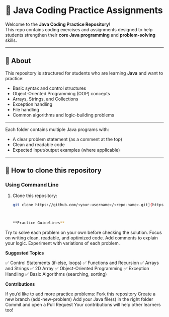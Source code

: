# 🧠 Java Coding Practice Assignments

Welcome to the **Java Coding Practice Repository**!  
This repo contains coding exercises and assignments designed to help students strengthen their **core Java programming** and **problem-solving** skills.  

---

## 📘 About
This repository is structured for students who are learning **Java** and want to practice:
- Basic syntax and control structures  
- Object-Oriented Programming (OOP) concepts  
- Arrays, Strings, and Collections  
- Exception handling  
- File handling  
- Common algorithms and logic-building problems  

---

Each folder contains multiple Java programs with:
- A clear problem statement (as a comment at the top)
- Clean and readable code
- Expected input/output examples (where applicable)

---

## 🚀 How to clone this repository

### Using Command Line
1. Clone this repository:
   ```bash
   git clone https://github.com/<your-username>/<repo-name>.git](https://github.com/Mayank-Automation/Assignments.git



   **Practice Guidelines**
Try to solve each problem on your own before checking the solution.
Focus on writing clean, readable, and optimized code.
Add comments to explain your logic.
Experiment with variations of each problem.


**Suggested Topics**

✅ Control Statements (if-else, loops)
✅ Functions and Recursion
✅ Arrays and Strings
✅ 2D Array
✅ Object-Oriented Programming
✅ Exception Handling
✅ Basic Algorithms (searching, sorting)


**Contributions**

If you’d like to add more practice problems:
Fork this repository
Create a new branch (add-new-problem)
Add your Java file(s) in the right folder
Commit and open a Pull Request
Your contributions will help other learners too!

